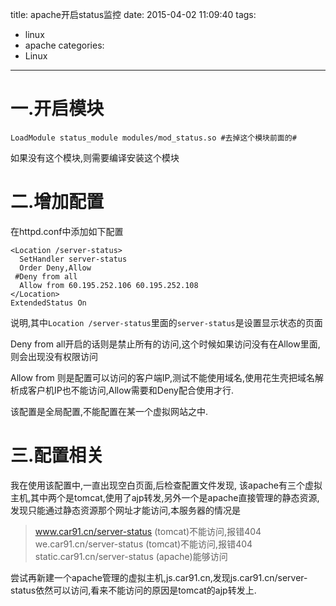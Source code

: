 title: apache开启status监控
date: 2015-04-02 11:09:40
tags:
- linux
- apache
categories:
- Linux
---

# 一.开启模块

```
LoadModule status_module modules/mod_status.so #去掉这个模块前面的#
```
如果没有这个模块,则需要编译安装这个模块
<!-- more -->
# 二.增加配置

在httpd.conf中添加如下配置

```
<Location /server-status>
  SetHandler server-status
  Order Deny,Allow
 #Deny from all
  Allow from 60.195.252.106 60.195.252.108
</Location>
ExtendedStatus On

```
说明,其中`Location /server-status`里面的`server-status`是设置显示状态的页面

Deny from all开启的话则是禁止所有的访问,这个时候如果访问没有在Allow里面,则会出现没有权限访问

Allow from 则是配置可以访问的客户端IP,测试不能使用域名,使用花生壳把域名解析成客户机IP也不能访问,Allow需要和Deny配合使用才行.

该配置是全局配置,不能配置在某一个虚拟网站之中.

# 三.配置相关

我在使用该配置中,一直出现空白页面,后检查配置文件发现,
该apache有三个虚拟主机,其中两个是tomcat,使用了ajp转发,另外一个是apache直接管理的静态资源,发现只能通过静态资源那个网址才能访问,本服务器的情况是

>www.car91.cn/server-status (tomcat)不能访问,报错404
>we.car91.cn/server-status  (tomcat)不能访问,报错404
>static.car91.cn/server-status (apache)能够访问

尝试再新建一个apache管理的虚拟主机,js.car91.cn,发现js.car91.cn/server-status依然可以访问,看来不能访问的原因是tomcat的ajp转发上.

